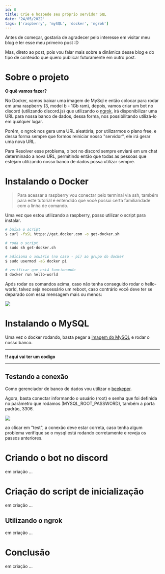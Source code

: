 ```yaml
---
id: 0
title: Crie e hospede seu próprio servidor SQL
date: '24/05/2022'
tags: ['raspberry', 'mySQL', 'docker', 'ngrok']
---
```


Antes de começar, gostaria de agradecer pelo interesse em visitar meu blog e ler esse meu primeiro post :D

Mas, direto ao post, pois vou falar mais sobre a dinâmica desse blog e do tipo de conteúdo que quero publicar futuramente em outro post.

# Sobre o projeto
**O quê vamos fazer?**

No Docker, vamos baixar uma imagem de MySql e então colocar para rodar em uma raspberry (3, model b - 1Gb ram), depois, vamos criar um bot no discord (utilizando discord.js) que utilizando o [ngrok](https://ngrok.com/), irá disponibilizar uma URL para nossa banco de dados, dessa forma, nos possibilitando utilizá-lo em qualquer lugar.

Porém, o ngrok nos gera uma URL aleatória, por utilizarmos o plano free, e dessa forma sempre que formos reiniciar nosso "servidor", ele irá gerar uma nova URL.

Para Resolver esse problema, o bot no discord sempre enviará em um chat determinado a nova URL, permitindo então que todas as pessoas que estejam utilizando nosso banco de dados possa utilizar sempre.

# Instalando o Docker

> Para acessar a raspberry vou conectar pelo terminal via ssh, também para este tutorial é entendido que você possui certa familiaridade com a linha de comando.

Uma vez que estou utilizando a raspberry, posso utilizar o script para instalar.

```bash
# baixa o script
$ curl -fsSL https://get.docker.com -o get-docker.sh

# roda o script
$ sudo sh get-docker.sh

# adiciona o usuário (no caso - pi) ao grupo do docker
$ sudo usermod -aG docker pi

# verificar que está funcionando
$ docker run hello-world
```

Após rodar os comandos acima, caso não tenha conseguido rodar o hello-world, talvez seja necessário um reboot, caso contrário você deve ter se deparado com essa mensagem mais ou menos:

![](/posts/server-sql/docker-hello.png)

# Instalando o MySQL
Uma vez o docker rodando, basta pegar a [imagem do MySQL](https://hub.docker.com/_/mysql) e rodar o nosso banco.
<!--
```bash
	$ docker run --rm --name mysql-teste -e MYSQL_ROOT_PASSWORD=123456 -d mysql:latest

	# esse é para processadores arm, que é o caso da rasp
	$ docker run --rm --name mysql-teste -e MYSQL_ROOT_PASSWORD=secret-key -p 3306:3306 -d arm64v8/mysql:oracle
``` -->

---
 **!! aqui vai ter um codigo**

---

## Testando a conexão
Como gerenciador de banco de dados vou utilizar o [beekeper](https://www.beekeeperstudio.io/).

Agora, basta conectar informando o usuário (root) e senha que foi definida no parâmetro que rodamos (MYSQL_ROOT_PASSWORD), também a porta padrão, 3306.

![](/posts/server-sql/db-connection.png)

ao clicar em "test", a conexão deve estar correta, caso tenha algum problema verifique se o mysql está rodando corretamente e reveja os passos anteriores.

# Criando o bot no discord
em criação ...

# Criação do script de inicialização
em criação ...

## Utilizando o ngrok
em criação ...

# Conclusão
em criação ...
